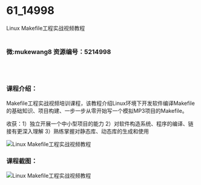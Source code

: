 # 61_14998
Linux Makefile工程实战视频教程
<br/></br>
<h3>微:mukewang8 资源编号：5214998</h3>
<br/></br>
<h3>课程介绍：</h3>
<p><a title="查看与 Makefile 相关的文章" target="_blank">Makefile</a>工程实战视频培训课程，该教程介绍Linux环境下开发软件编译<a title="查看与 Makefile 相关的文章" target="_blank">Makefile</a>的基础知识、项目构建、一步一步从零开始写一个模拟MP3项目的Makefile。</p>
<p>收获：1）独立开展一个中小型项目的能力 2）对软件构造系统、程序的编译、链接有更深入理解 3）熟练掌握对静态库、动态库的生成和使用</p>
<p><img src="https://www.ko996.com/wp-content/uploads/img/2020/08/2-60-300x187.png" alt="Linux Makefile工程实战视频教程"></p>
<div class="info-desc">
<h3>课程截图：</h3>
<p><img src="https://www.ko996.com/wp-content/uploads/img/2020/08/1-64.png" alt="Linux Makefile工程实战视频教程"></p>


			
</div>

